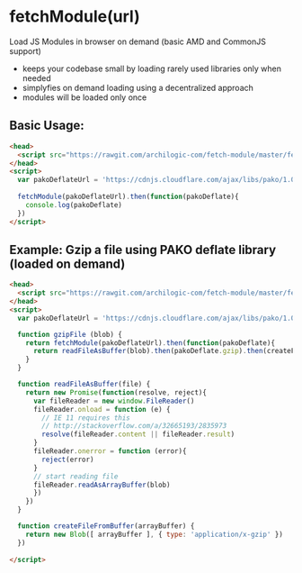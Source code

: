 # fetchModule(url)

Load JS Modules in browser on demand (basic AMD and CommonJS support)

* keeps your codebase small by loading rarely used libraries only when needed
* simplyfies on demand loading using a decentralized approach
* modules will be loaded only once

## Basic Usage:
```html
<head>
  <script src="https://rawgit.com/archilogic-com/fetch-module/master/fetch-module.js"></script>
</head>
<script>
  var pakoDeflateUrl = 'https://cdnjs.cloudflare.com/ajax/libs/pako/1.0.5/pako_deflate.min.js'
  
  fetchModule(pakoDeflateUrl).then(function(pakoDeflate){
    console.log(pakoDeflate)
  })
</script>
```

## Example: Gzip a file using PAKO deflate library (loaded on demand)
```html
<head>
  <script src="https://rawgit.com/archilogic-com/fetch-module/master/fetch-module.js"></script>
</head>
<script>
  var pakoDeflateUrl = 'https://cdnjs.cloudflare.com/ajax/libs/pako/1.0.5/pako_deflate.min.js'

  function gzipFile (blob) {
    return fetchModule(pakoDeflateUrl).then(function(pakoDeflate){
      return readFileAsBuffer(blob).then(pakoDeflate.gzip).then(createFileFromBuffer)   
    }
  }

  function readFileAsBuffer(file) {
    return new Promise(function(resolve, reject){
      var fileReader = new window.FileReader()
      fileReader.onload = function (e) {
        // IE 11 requires this
        // http://stackoverflow.com/a/32665193/2835973
        resolve(fileReader.content || fileReader.result)
      }
      fileReader.onerror = function (error){
        reject(error)
      }
      // start reading file
      fileReader.readAsArrayBuffer(blob)
      })
    })
  }

  function createFileFromBuffer(arrayBuffer) {
    return new Blob([ arrayBuffer ], { type: 'application/x-gzip' })
  })
  
</script>
```
